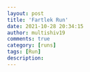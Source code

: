 ```yaml
---
layout: post
title: 'Fartlek Run'
date: 2021-10-28 20:34:15
author: multishiv19
comments: true
category: [runs]
tags: [Run]
description: 
---
```


<div width='100%' class='strava-embed-placeholder' data-embed-type='activity' data-embed-id='6177459431'></div>
<script src='https://strava-embeds.com/embed.js'></script>
